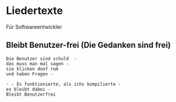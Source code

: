 # Liedertexte
Für Softwareentwickler

## Bleibt Benutzer-frei (Die Gedanken sind frei)

```
Die Benutzer sind schuld  -
das muss man mal sagen - 
sie klicken doof rum 
und haben Fragen - 

- - Es funktionierte, als ichs kompilierte - 
es bleibt dabei -
Bleibt Benutzerfrei
```
